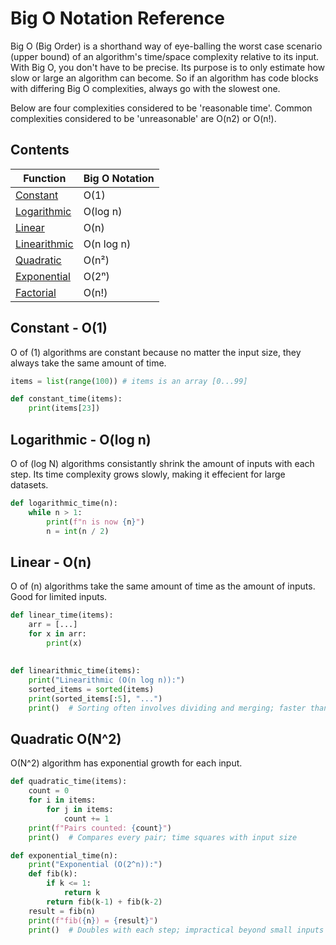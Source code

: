 # Big O Notation Reference 

Big O (Big Order) is a shorthand way of eye-balling the worst case scenario (upper bound) of an algorithm's time/space complexity relative to its input. With Big O, you don't have to be precise. Its purpose is to only estimate how slow or large an algorithm can become. So if an algorithm has code blocks with differing Big O complexities, always go with the slowest one. 

Below are four complexities considered to be 'reasonable time'. Common complexities considered to be 'unreasonable' are O(n2) or O(n!).

## Contents

| Function       | Big O Notation |
|----------------|----------------|
| [Constant](#constant---o1)       | O(1)           |
| [Logarithmic](#logarithmic---olog-n)    | O(log n)       |
| [Linear](#linear---on)         | O(n)           |
| [Linearithmic](#linearithmic---on-log-n)   | O(n log n)     |
| [Quadratic](#quadratic---on²)      | O(n²)          |
| [Exponential](#exponential---o2n)    | O(2ⁿ)          |
| [Factorial](#factorial---on)      | O(n!)          |



## Constant - O(1)

O of (1) algorithms are constant because no matter the input size, they always take the same amount of time.  

```python
items = list(range(100)) # items is an array [0...99]

def constant_time(items):
    print(items[23])  
```
## Logarithmic - O(log n)

O of (log N) algorithms consistantly shrink the amount of inputs with each step. Its time complexity grows slowly, making it effecient for large datasets.

```python
def logarithmic_time(n):
    while n > 1:
        print(f"n is now {n}")
        n = int(n / 2)
```

## Linear - O(n)

O of (n) algorithms take the same amount of time as the amount of inputs. Good for limited inputs. 

```python
def linear_time(items):
    arr = [...]
    for x in arr:
        print(x)
```

## 

```python
def linearithmic_time(items):
    print("Linearithmic (O(n log n)):")
    sorted_items = sorted(items)
    print(sorted_items[:5], "...")
    print()  # Sorting often involves dividing and merging; faster than O(n^2), slower than O(n)
```

## Quadratic O(N^2)

O(N^2) algorithm has exponential growth for each input.

```python
def quadratic_time(items):
    count = 0
    for i in items:
        for j in items:
            count += 1
    print(f"Pairs counted: {count}")
    print()  # Compares every pair; time squares with input size
```

```python
def exponential_time(n):
    print("Exponential (O(2^n)):")
    def fib(k):
        if k <= 1:
            return k
        return fib(k-1) + fib(k-2)
    result = fib(n)
    print(f"fib({n}) = {result}")
    print()  # Doubles with each step; impractical beyond small inputs
```

